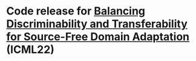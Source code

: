 # Code release for [Balancing Discriminability and Transferability for Source-Free Domain Adaptation](https://proceedings.mlr.press/v162/kundu22a.html) (ICML22)
